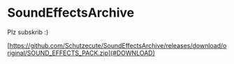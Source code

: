 # SoundEffectsArchive

Plz subskrib :)  

[https://github.com/Schutzecute/SoundEffectsArchive/releases/download/original/SOUND_EFFECTS_PACK.zip](#DOWNLOAD)
